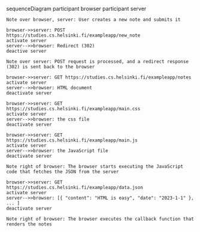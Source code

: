 sequenceDiagram
	participant browser
	participant server
	
	Note over browser, server: User creates a new note and submits it
	
	browser->>server: POST https://studies.cs.helsinki.fi/exampleapp/new_note
	activate server
    server-->>browser: Redirect (302)
	deactive server
	
	Note over server: POST request is processed, and a redirect response (302) is sent back to the browser
	
	browser->>server: GET https://studies.cs.helsinki.fi/exampleapp/notes
    activate server
    server-->>browser: HTML document
    deactivate server
    
    browser->>server: GET https://studies.cs.helsinki.fi/exampleapp/main.css
    activate server
    server-->>browser: the css file
    deactivate server
    
    browser->>server: GET https://studies.cs.helsinki.fi/exampleapp/main.js
    activate server
    server-->>browser: the JavaScript file
    deactivate server
    
    Note right of browser: The browser starts executing the JavaScript code that fetches the JSON from the server
    
    browser->>server: GET https://studies.cs.helsinki.fi/exampleapp/data.json
    activate server
    server-->>browser: [{ "content": "HTML is easy", "date": "2023-1-1" }, ... ]
    deactivate server    

    Note right of browser: The browser executes the callback function that renders the notes 
	